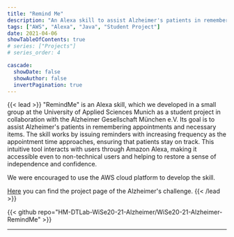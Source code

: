 ```yaml
---
title: "Remind Me"
description: "An Alexa skill to assist Alzheimer's patients in remembering appointments and necessary items."
tags: ["AWS", "Alexa", "Java", "Student Project"]
date: 2021-04-06
showTableOfContents: true
# series: ["Projects"]
# series_order: 4

cascade:
  showDate: false
  showAuthor: false
  invertPagination: true
---
```


{{< lead >}}
"RemindMe" is an Alexa skill, which we developed in a small group at the University of Applied Sciences Munich as a student project in collaboration with the Alzheimer Gesellschaft München e.V. Its goal is to assist Alzheimer's patients in remembering appointments and necessary items. The skill works by issuing reminders with increasing frequency as the appointment time approaches, ensuring that patients stay on track. This intuitive tool interacts with users through Amazon Alexa, making it accessible even to non-technical users and helping to restore a sense of independence and confidence. 

We were encouraged to use the AWS cloud platform to develop the skill.

[Here](https://sites.hm.edu/dt_lab/challenges/detail_page_challenges_dtlab_15168.de.html) you can find the project page of the Alzheimer's challenge.
{{< /lead >}}

<div class="backdrop-blur">
  {{< github repo="HM-DTLab-WiSe20-21-Alzheimer/WiSe20-21-Alzheimer-RemindMe" >}}
</div>


---
